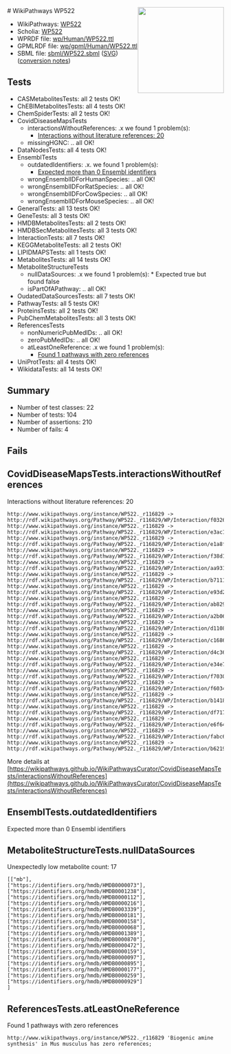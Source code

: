 <img style="float: right; width: 200px" src="../logo.png" />
# WikiPathways WP522

* WikiPathways: [WP522](https://identifiers.org/wikipathways:WP522)
* Scholia: [WP522](https://scholia.toolforge.org/wikipathways/WP522)
* WPRDF file: [wp/Human/WP522.ttl](../wp/Human/WP522.ttl)
* GPMLRDF file: [wp/gpml/Human/WP522.ttl](../wp/gpml/Human/WP522.ttl)
* SBML file: [sbml/WP522.sbml](../sbml/WP522.sbml) ([SVG](../sbml/WP522.svg)) ([conversion notes](../sbml/WP522.txt))

## Tests
* CASMetabolitesTests: all 2 tests OK!
* ChEBIMetabolitesTests: all 4 tests OK!
* ChemSpiderTests: all 2 tests OK!
* CovidDiseaseMapsTests
    * interactionsWithoutReferences: .x we found 1 problem(s):
        * [Interactions without literature references: 20](#9701cd00)
    * missingHGNC: .. all OK!
* DataNodesTests: all 4 tests OK!
* EnsemblTests
    * outdatedIdentifiers: .x. we found 1 problem(s):
        * [Expected more than 0 Ensembl identifiers](#f44398b7)
    * wrongEnsemblIDForHumanSpecies: .. all OK!
    * wrongEnsemblIDForRatSpecies: .. all OK!
    * wrongEnsemblIDForCowSpecies: .. all OK!
    * wrongEnsemblIDForMouseSpecies: .. all OK!
* GeneralTests: all 13 tests OK!
* GeneTests: all 3 tests OK!
* HMDBMetabolitesTests: all 2 tests OK!
* HMDBSecMetabolitesTests: all 3 tests OK!
* InteractionTests: all 7 tests OK!
* KEGGMetaboliteTests: all 2 tests OK!
* LIPIDMAPSTests: all 1 tests OK!
* MetabolitesTests: all 14 tests OK!
* MetaboliteStructureTests
    * nullDataSources: .x we found 1 problem(s):
            * Expected true but found false
    * isPartOfAPathway: .. all OK!
* OudatedDataSourcesTests: all 7 tests OK!
* PathwayTests: all 5 tests OK!
* ProteinsTests: all 2 tests OK!
* PubChemMetabolitesTests: all 3 tests OK!
* ReferencesTests
    * nonNumericPubMedIDs: .. all OK!
    * zeroPubMedIDs: .. all OK!
    * atLeastOneReference: .x we found 1 problem(s):
        * [Found 1 pathways with zero references](#35eb778e)
* UniProtTests: all 4 tests OK!
* WikidataTests: all 14 tests OK!


## Summary

* Number of test classes: 22
* Number of tests: 104
* Number of assertions: 210
* Number of fails: 4

## Fails

<a name="9701cd00" />

## CovidDiseaseMapsTests.interactionsWithoutReferences

Interactions without literature references: 20
```
http://www.wikipathways.org/instance/WP522._r116829 -> http://rdf.wikipathways.org/Pathway/WP522._r116829/WP/Interaction/f0326
http://www.wikipathways.org/instance/WP522._r116829 -> http://rdf.wikipathways.org/Pathway/WP522._r116829/WP/Interaction/e3ac1
http://www.wikipathways.org/instance/WP522._r116829 -> http://rdf.wikipathways.org/Pathway/WP522._r116829/WP/Interaction/e1a8f
http://www.wikipathways.org/instance/WP522._r116829 -> http://rdf.wikipathways.org/Pathway/WP522._r116829/WP/Interaction/f38d1
http://www.wikipathways.org/instance/WP522._r116829 -> http://rdf.wikipathways.org/Pathway/WP522._r116829/WP/Interaction/aa931
http://www.wikipathways.org/instance/WP522._r116829 -> http://rdf.wikipathways.org/Pathway/WP522._r116829/WP/Interaction/b7111
http://www.wikipathways.org/instance/WP522._r116829 -> http://rdf.wikipathways.org/Pathway/WP522._r116829/WP/Interaction/e93d2
http://www.wikipathways.org/instance/WP522._r116829 -> http://rdf.wikipathways.org/Pathway/WP522._r116829/WP/Interaction/ab829
http://www.wikipathways.org/instance/WP522._r116829 -> http://rdf.wikipathways.org/Pathway/WP522._r116829/WP/Interaction/a2b06
http://www.wikipathways.org/instance/WP522._r116829 -> http://rdf.wikipathways.org/Pathway/WP522._r116829/WP/Interaction/d1108
http://www.wikipathways.org/instance/WP522._r116829 -> http://rdf.wikipathways.org/Pathway/WP522._r116829/WP/Interaction/c1686
http://www.wikipathways.org/instance/WP522._r116829 -> http://rdf.wikipathways.org/Pathway/WP522._r116829/WP/Interaction/d4c36
http://www.wikipathways.org/instance/WP522._r116829 -> http://rdf.wikipathways.org/Pathway/WP522._r116829/WP/Interaction/e34e7
http://www.wikipathways.org/instance/WP522._r116829 -> http://rdf.wikipathways.org/Pathway/WP522._r116829/WP/Interaction/f7030
http://www.wikipathways.org/instance/WP522._r116829 -> http://rdf.wikipathways.org/Pathway/WP522._r116829/WP/Interaction/f6034
http://www.wikipathways.org/instance/WP522._r116829 -> http://rdf.wikipathways.org/Pathway/WP522._r116829/WP/Interaction/b1418
http://www.wikipathways.org/instance/WP522._r116829 -> http://rdf.wikipathways.org/Pathway/WP522._r116829/WP/Interaction/df717
http://www.wikipathways.org/instance/WP522._r116829 -> http://rdf.wikipathways.org/Pathway/WP522._r116829/WP/Interaction/e6f64
http://www.wikipathways.org/instance/WP522._r116829 -> http://rdf.wikipathways.org/Pathway/WP522._r116829/WP/Interaction/fabc6
http://www.wikipathways.org/instance/WP522._r116829 -> http://rdf.wikipathways.org/Pathway/WP522._r116829/WP/Interaction/b6219
```

More details at [https://wikipathways.github.io/WikiPathwaysCurator/CovidDiseaseMapsTests/interactionsWithoutReferences](https://wikipathways.github.io/WikiPathwaysCurator/CovidDiseaseMapsTests/interactionsWithoutReferences)

<a name="f44398b7" />

## EnsemblTests.outdatedIdentifiers

Expected more than 0 Ensembl identifiers
<a name="91904190" />

## MetaboliteStructureTests.nullDataSources

Unexpectedly low metabolite count: 17
```
[["mb"],
["https://identifiers.org/hmdb/HMDB0000073"],
["https://identifiers.org/hmdb/HMDB0001238"],
["https://identifiers.org/hmdb/HMDB0000112"],
["https://identifiers.org/hmdb/HMDB0000216"],
["https://identifiers.org/hmdb/HMDB0003339"],
["https://identifiers.org/hmdb/HMDB0000181"],
["https://identifiers.org/hmdb/HMDB0000158"],
["https://identifiers.org/hmdb/HMDB0000068"],
["https://identifiers.org/hmdb/HMDB0001389"],
["https://identifiers.org/hmdb/HMDB0000870"],
["https://identifiers.org/hmdb/HMDB0000472"],
["https://identifiers.org/hmdb/HMDB0000159"],
["https://identifiers.org/hmdb/HMDB0000097"],
["https://identifiers.org/hmdb/HMDB0000895"],
["https://identifiers.org/hmdb/HMDB0000177"],
["https://identifiers.org/hmdb/HMDB0000259"],
["https://identifiers.org/hmdb/HMDB0000929"]
]
```

<a name="35eb778e" />

## ReferencesTests.atLeastOneReference

Found 1 pathways with zero references
```
http://www.wikipathways.org/instance/WP522._r116829 'Biogenic amine synthesis' in Mus musculus has zero references; 
```

